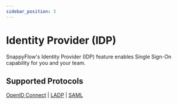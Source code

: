 ```yaml
---
sidebar_position: 3 
---
```

# Identity Provider (IDP)

SnappyFlow's Identity Provider (IDP) feature enables Single Sign-On capability for you and your team.









## Supported Protocols

[OpenID Connect](/docs/selfhosted-turbo/Integrations/idp/open_id_connect) | [LADP](/docs/selfhosted-turbo/Integrations/idp/ldap) | [SAML](/docs/selfhosted-turbo/Integrations/idp/saml)
